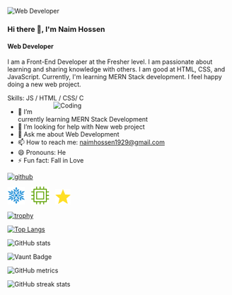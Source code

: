 ![Web Developer](https://scontent.fdac135-1.fna.fbcdn.net/v/t39.30808-6/455817432_1615391769036965_5940590979410828170_n.png?stp=dst-jpg_p180x540&_nc_cat=100&ccb=1-7&_nc_sid=86c6b0&_nc_eui2=AeF7CgZFs1JYKFvp2u2jCtJA3GC4bJ_337bcYLhsn_fftra1lqaGyVaa0DyQDt-2FHYVhCvL4-U-Lxz96LCWlG3Y&_nc_ohc=2UdvCEXIMOAQ7kNvgHwJ0M3&_nc_ht=scontent.fdac135-1.fna&_nc_gid=AzVzCretAahjgCk4xba2rs_&oh=00_AYAeMM9ugOLUN8pxYtUwil0zhwPmAjcgzTT894j2mDiw2Q&oe=66EEE56B)
### Hi there 👋, I'm Naim Hossen
#### Web Developer

I am a Front-End Developer at the Fresher level. I am passionate about learning and sharing knowledge with others. I am good at HTML, CSS, and JavaScript. Currently, I'm learning MERN Stack development. I feel happy doing a new web project.

Skills:  JS / HTML / CSS/ C 
<img align="right" width="400" alt="Coding" src="https://i.pinimg.com/originals/81/17/8b/81178b47a8598f0c81c4799f2cdd4057.gif">
- 🌱 I’m currently learning MERN Stack Development 
- 🤔 I’m looking for help with New web project 
- 💬 Ask me about Web Development  
- 📫 How to reach me: naimhossen1929@gmail.com 
- 😄 Pronouns: He 
- ⚡ Fun fact: Fall in Love


[<img src='https://cdn.jsdelivr.net/npm/simple-icons@3.0.1/icons/github.svg' alt='github' height='40'>](https://github.com/naimhossen1929)  

<a href='https://archiveprogram.github.com/'><img src='https://raw.githubusercontent.com/acervenky/animated-github-badges/master/assets/acbadge.gif' width='40' height='40'></a> <a href='https://docs.github.com/en/developers'><img src='https://raw.githubusercontent.com/acervenky/animated-github-badges/master/assets/devbadge.gif' width='40' height='40'></a> <a href='https://stars.github.com/'><img src='https://raw.githubusercontent.com/acervenky/animated-github-badges/master/assets/starbadge.gif' width='35' height='35'></a> 

[![trophy](https://github-profile-trophy.vercel.app/?username=naimhossen1929)](https://github.com/ryo-ma/github-profile-trophy)

[![Top Langs](https://github-readme-stats.vercel.app/api/top-langs/?username=naimhossen1929)](https://github.com/anuraghazra/github-readme-stats)

![GitHub stats](https://github-readme-stats.vercel.app/api?username=naimhossen1929&show_icons=true&count_private=true)  

![Vaunt Badge](https://api.vaunt.dev/v1/github/entities/naimhossen1929/contributions?format=svg&private=true)  

![GitHub metrics](https://metrics.lecoq.io/naimhossen1929)  

![GitHub streak stats](https://streak-stats.demolab.com/?user=naimhossen1929)  

